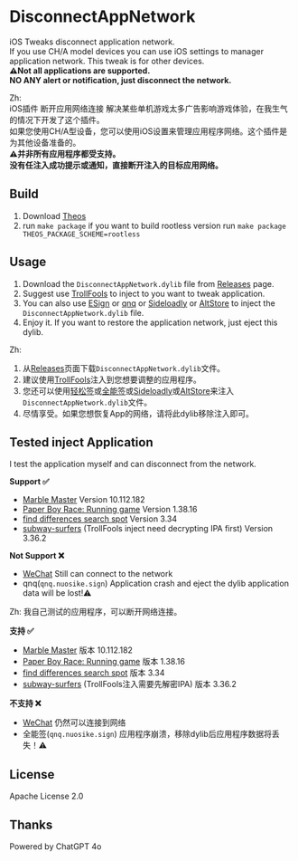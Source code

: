 # DisconnectAppNetwork
iOS Tweaks disconnect application network.  
If you use CH/A model devices you can use iOS settings to manager application network. This tweak is for other devices.  
**⚠️Not all applications are supported.**  
**NO ANY alert or notification, just disconnect the network.**

Zh:  
iOS插件 断开应用网络连接
解决某些单机游戏太多广告影响游戏体验，在我生气的情况下开发了这个插件。  
如果您使用CH/A型设备，您可以使用iOS设置来管理应用程序网络。这个插件是为其他设备准备的。  
**⚠️并非所有应用程序都受支持。**  
**没有任注入成功提示或通知，直接断开注入的目标应用网络。**  

## Build
1. Download [Theos](https://theos.dev/)
2. run `make package` if you want to build rootless version run `make package THEOS_PACKAGE_SCHEME=rootless`

## Usage
1. Download the `DisconnectAppNetwork.dylib` file from [Releases](https://github.com/DevelopCubeLab/DisconnectAppNetwork/releases) page.
2. Suggest use [TrollFools](https://github.com/Lessica/TrollFools) to inject to you want to tweak application.
3. You can also use [ESign](https://esign.yyyue.xyz/) or [qnq](https://sign.drnrt8.cn/sign/) or [Sideloadly](https://sideloadly.io/) or [AltStore](https://altstore.io/) to inject the `DisconnectAppNetwork.dylib` file.
4. Enjoy it. If you want to restore the application network, just eject this dylib.

Zh:  
1. 从[Releases](https://github.com/DevelopCubeLab/DisconnectAppNetwork/releases)页面下载`DisconnectAppNetwork.dylib`文件。
2. 建议使用[TrollFools](https://github.com)注入到您想要调整的应用程序。
3. 您还可以使用[轻松签](https://esign.yyyue.xyz/)或[全能签](https://sign.drnrt8.cn/sign/)或[Sideloadly](https://sideloadly.io/)或[AltStore](https://altstore.io/)来注入`DisconnectAppNetwork.dylib`文件。
4. 尽情享受。如果您想恢复App的网络，请将此dylib移除注入即可。

## Tested inject Application
I test the application myself and can disconnect from the network.  

**Support ✅**
- [Marble Master](https://apps.apple.com/app/id1573755134) Version 10.112.182
- [Paper Boy Race: Running game](https://apps.apple.com/app/id1487826356) Version 1.38.16
- [find differences search spot](https://apps.apple.com/app/id1579287385) Version 3.34
- [subway-surfers](https://apps.apple.com/app/id512939461) (TrollFools inject need decrypting IPA first) Version 3.36.2

**Not Support ❌**
- [WeChat](https://apps.apple.com/app/id414478124) Still can connect to the network
- qnq(`qnq.nuosike.sign`) Application crash and eject the dylib application data will be lost!⚠️

Zh:
我自己测试的应用程序，可以断开网络连接。  

**支持 ✅**
- [Marble Master](https://apps.apple.com/app/id1573755134) 版本 10.112.182
- [Paper Boy Race: Running game](https://apps.apple.com/app/id1487826356) 版本 1.38.16
- [find differences search spot](https://apps.apple.com/app/id1579287385) 版本 3.34
- [subway-surfers](https://apps.apple.com/app/id512939461) (TrollFools注入需要先解密IPA) 版本 3.36.2

**不支持 ❌**
- [WeChat](https://apps.apple.com/app/id414478124) 仍然可以连接到网络
- 全能签(`qnq.nuosike.sign`) 应用程序崩溃，移除dylib后应用程序数据将丢失！⚠️

## License
Apache License 2.0

## Thanks
Powered by ChatGPT 4o
